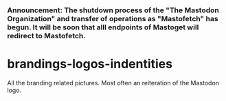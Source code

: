 ### Announcement: The shutdown process of the "The Mastodon Organization" and transfer of operations as "Mastofetch" has begun. It will be soon that alll endpoints of Mastoget will redirect to Mastofetch.

# brandings-logos-indentities
All the branding related pictures. Most often an reiteration of the Mastodon logo.
